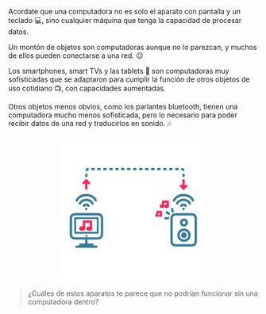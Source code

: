 Acordate que una computadora no es solo el aparato con pantalla y un teclado :computer:, sino cualquier máquina que tenga la capacidad de procesar datos. 

Un montón de objetos son computadoras aunque no lo parezcan, y muchos de ellos pueden conectarse a una red. :wink:

Los smartphones, smart TVs y las tablets :iphone: son computadoras muy sofisticadas que se adaptaron para cumplir la función de otros objetos de uso cotidiano :tv:, con capacidades aumentadas. 

Otros objetos menos obvios, como los parlantes bluetooth, tienen una computadora mucho menos sofisticada, pero lo necesario para poder recibir datos de una red y traducirlos en sonido. :notes:

<center>
<img src="https://raw.githubusercontent.com/MumukiProject/mumuki-guia-text-redes-e-internet/master/images/ej3-01_1524148241286.png" alt="ej3-01_1524148241286.png" width="300px" height="auto"></center>

> ¿Cuáles de estos aparatos te parece que no podrían funcionar sin una computadora dentro?
